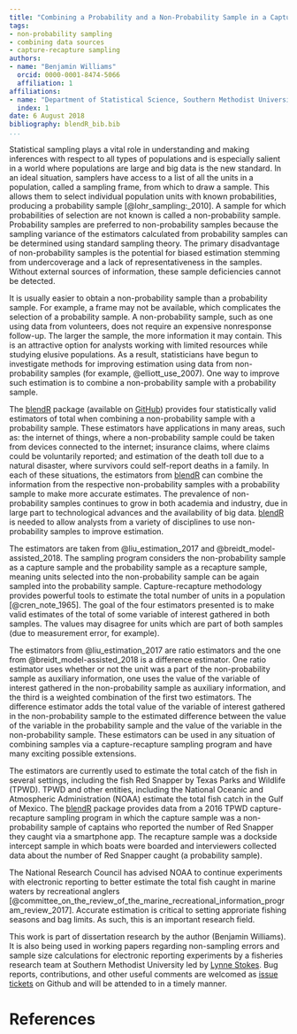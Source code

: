 ```yaml
---
title: "Combining a Probability and a Non-Probability Sample in a Capture-Recapture Setting"
tags:
- non-probability sampling
- combining data sources
- capture-recapture sampling
authors: 
- name: "Benjamin Williams"
  orcid: 0000-0001-8474-5066
  affiliation: 1
affiliations:
- name: "Department of Statistical Science, Southern Methodist University"
  index: 1
date: 6 August 2018
bibliography: blendR_bib.bib
...
```



Statistical sampling plays a vital role in understanding and making inferences with respect to all types of populations and is especially salient in a world where populations are large and big data is the new standard. In an ideal situation, samplers have access to a list of all the units in a population, called a sampling frame, from which to draw a sample. This allows them to select individual population units with known probabilities, producing a probability sample [@lohr_sampling:_2010]. A sample for which probabilities of selection are not known is called a non-probability sample. Probability samples are preferred to non-probability samples because the sampling variance of the estimators calculated from probability samples can be determined using standard sampling theory. The primary disadvantage of non-probability samples is the potential for biased estimation stemming from undercoverage and a lack of representativeness in the samples. Without external sources of information, these sample deficiencies cannot be detected.

It is usually easier to obtain a non-probability sample than a probability sample. For example, a frame may not be available, which complicates the selection of a probability sample. A non-probability sample, such as one using data from volunteers, does not require an expensive nonresponse follow-up. The larger the sample, the more information it may contain. This is an attractive option for analysts working with limited resources while studying elusive populations. As a result, statisticians have begun to investigate methods for improving estimation using data from non-probability samples (for example, @elliott_use_2007). One way to improve such estimation is to combine a non-probability sample with a probability sample.

The [blendR](https://github.com/williamsbenjamin/blendR) package (available on [GitHub](https://github.com/williamsbenjamin/blendR)) provides four statistically valid estimators of total when combining a non-probability sample with a probability sample. These estimators have applications in many areas, such as: the internet of things, where a non-probability sample could be taken from devices connected to the internet; insurance claims, where claims could be voluntarily reported; and estimation of the death toll due to a natural disaster, where survivors could self-report deaths in a family. In each of these situations, the estimators from [blendR](https://github.com/williamsbenjamin/blendR) can combine the information from the respective non-probability samples with a probability sample to make more accurate estimates. The prevalence of non-probability samples continues to grow in both academia and industry, due in large part to technological advances and the availability of big data. [blendR](https://github.com/williamsbenjamin/blendR) is needed to allow analysts from a variety of disciplines to use non-probability samples to improve estimation.

The estimators are taken from @liu_estimation_2017 and @breidt_model-assisted_2018. The sampling program considers the non-probability sample as a capture sample and the probability sample as a recapture sample, meaning units selected into the non-probability sample can be again sampled into the probability sample. Capture-recapture methodology provides powerful tools to estimate the total number of units in a population [@cren_note_1965]. The goal of the four estimators presented is to make valid estimates of the total of some variable of interest gathered in both samples. The values may disagree for units which are part of both samples (due to measurement error, for example).

The estimators from @liu_estimation_2017 are ratio estimators and the one from @breidt_model-assisted_2018 is a difference estimator. One ratio estimator uses whether or not the unit was a part of the non-probability sample as auxiliary information, one uses the value of the variable of interest gathered in the non-probability sample as auxiliary information, and the third is a weighted combination of the first two estimators. The difference estimator adds the total value of the variable of interest gathered in the non-probability sample to the estimated difference between the value of the variable in the probability sample and the value of the variable in the non-probability sample. These estimators can be used in any situation of combining samples via a capture-recapture sampling program and have many exciting possible extensions.

The estimators are currently used to estimate the total catch of the fish in several settings, including the fish Red Snapper by Texas Parks and Wildlife (TPWD). TPWD and other entities, including the National Oceanic and Atmospheric Administration (NOAA) estimate the total fish catch in the Gulf of Mexico. The [blendR](https://github.com/williamsbenjamin/blendR) package provides data from a 2016 TPWD capture-recapture sampling program in which the capture sample was a non-probability sample of captains who reported the number of Red Snapper they caught via a smartphone app. The recapture sample was a dockside intercept sample in which boats were boarded and interviewers collected data about the number of Red Snapper caught (a probability sample).

The National Research Council has advised NOAA to continue experiments with electronic reporting to better estimate the total fish caught in marine waters by recreational anglers [@committee_on_the_review_of_the_marine_recreational_information_program_review_2017]. Accurate estimation is critical to setting approriate fishing seasons and bag limits. As such, this is an important research field. 

This work is part of dissertation research by the author (Benjamin Williams). It is also being used in working papers regarding non-sampling errors and sample size calculations for electronic reporting experiments by a fisheries research team at Southern Methodist University led by [Lynne Stokes](https://www.smu.edu/News/Experts/Lynn-Stokes). Bug reports, contributions, and other useful comments are welcomed as [issue tickets](https://github.com/williamsbenjamin/blendR/issues) on Github and will be attended to in a timely manner.

# References

